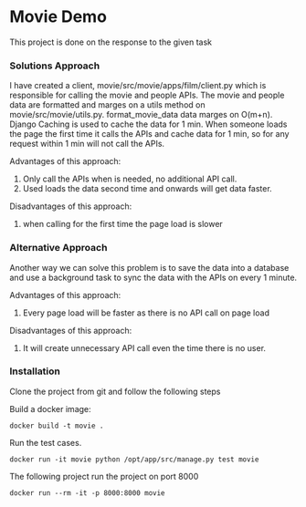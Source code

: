# Movie Demo
This project is done on the response to the given task

### Solutions Approach
I have created a client, movie/src/movie/apps/film/client.py which is responsible for calling the 
movie and people APIs. The movie and people data are formatted and marges on a utils method on movie/src/movie/utils.py. format_movie_data data marges on O(m+n). 
Django Caching is used to cache the data for 1 min. When someone loads the page the first time it calls the APIs and cache data for 1 min, so for any request within 1 min will not call the APIs.

Advantages of this approach:
1. Only call the APIs when is needed, no additional API call.
2. Used loads the data second time and onwards will get data faster.

Disadvantages of this approach:
1. when calling for the first time the page load is slower

### Alternative Approach
Another way we can solve this problem is to save the data into a database and use a background task to sync the data with the APIs on every 1 minute.

Advantages of this approach:
1. Every page load will be faster as there is no API call on page load

Disadvantages of this approach:
1. It will create unnecessary API call even the time there is no user.


### Installation
Clone the project from git and follow the following steps

Build a docker image:

```
docker build -t movie .
```
Run the test cases.

```
docker run -it movie python /opt/app/src/manage.py test movie
```
The following project run the project on port 8000

```
docker run --rm -it -p 8000:8000 movie
```


